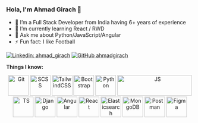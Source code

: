  ### Hola, I'm Ahmad Girach 👋

- 🔭 I’m a Full Stack Developer from India having 6+ years of experience
- 🌱 I’m currently learning React / RWD
- 💬 Ask me about Python/JavaScript/Angular
- ⚡ Fun fact: I like Football

[![Linkedin: ahmad_girach](https://img.shields.io/badge/ahmad_girach-blue?style=flat-square&logo=Linkedin&logoColor=white&link=https://linkedin.com/ahmad-girach/in/7bb22aa4)](https://linkedin.com/in/ahmad-girach-7bb22aa4)
[![GitHub ahmadgirach](https://img.shields.io/github/followers/ahmadgirach?label=follow&style=social)](https://github.com/ahmadgirach)

**Things I know:**
<!-- 
<code><img height="30" src="https://raw.githubusercontent.com/github/explore/80688e429a7d4ef2fca1e82350fe8e3517d3494d/topics/python/python.png"></code>
<code><img height="30" src="https://raw.githubusercontent.com/github/explore/80688e429a7d4ef2fca1e82350fe8e3517d3494d/topics/django/django.png"></code>
<code><img height="30" src="https://raw.githubusercontent.com/github/explore/80688e429a7d4ef2fca1e82350fe8e3517d3494d/topics/javascript/javascript.png"></code>
<code><img height="30" src="https://raw.githubusercontent.com/github/explore/80688e429a7d4ef2fca1e82350fe8e3517d3494d/topics/angular/angular.png"></code>
<code><img height="30" src="https://raw.githubusercontent.com/github/explore/80688e429a7d4ef2fca1e82350fe8e3517d3494d/topics/react/react.png"></code>
<code><img height="30" src="https://raw.githubusercontent.com/github/explore/80688e429a7d4ef2fca1e82350fe8e3517d3494d/topics/nodejs/nodejs.png"></code> -->

<div align="center">
 <img src="https://www.vectorlogo.zone/logos/git-scm/git-scm-icon.svg" alt="Git" title="Git" width="55" height="55" loading="lazy"/>
 <img src="https://www.vectorlogo.zone/logos/sass-lang/sass-lang-icon.svg" alt="SCSS" title="SCSS" width="55" height="55" loading="lazy"/>
 <img src="https://www.vectorlogo.zone/logos/tailwindcss/tailwindcss-icon.svg" alt="TailwindCSS" title="TailwindCSS" width="55" height="55" loading="lazy"/>
 <img src="https://www.vectorlogo.zone/logos/getbootstrap/getbootstrap-icon.svg" alt="Bootstrap" title="Bootstrap" width="55" height="55" loading="lazy"/>
 <img src="https://www.vectorlogo.zone/logos/python/python-icon.svg" alt="Python" title="Python" width="55" height="55" loading="lazy"/>
 <img src="https://www.vectorlogo.zone/logos/javascript/javascript-horizontal.svg" alt="JS" title="JS" width="200" height="55" loading="lazy"/>
 <img src="https://www.vectorlogo.zone/logos/typescriptlang/typescriptlang-icon.svg" alt="TS" title="TS" width="55" height="55" loading="lazy"/>
 <img src="https://www.vectorlogo.zone/logos/djangoproject/djangoproject-icon.svg" alt="Django" title="Django" width="55" height="55" loading="lazy"/>
 <img src="https://www.vectorlogo.zone/logos/angular/angular-icon.svg" alt="Angular" title="Angular" width="55" height="55" loading="lazy"/>
 <img src="https://www.vectorlogo.zone/logos/reactjs/reactjs-icon.svg" alt="React" title="React" width="55" height="55" loading="lazy"/>
 <img src="https://www.vectorlogo.zone/logos/elastic/elastic-icon.svg" alt="Elasticsearch" title="Elasticsearch" width="55" height="55" loading="lazy"/>
 <img src="https://www.vectorlogo.zone/logos/mongodb/mongodb-icon.svg" alt="MongoDB" title="MongoDB" width="55" height="55" loading="lazy"/>
 <img src="https://www.vectorlogo.zone/logos/getpostman/getpostman-icon.svg" alt="Postman" title="Postman" width="55" height="55" loading="lazy"/>
 <img src="https://www.vectorlogo.zone/logos/figma/figma-icon.svg" alt="Figma" title="Figma" width="55" height="55" loading="lazy"/>
</div>
